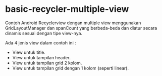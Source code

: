 # basic-recycler-multiple-view

Contoh Android Recyclerview dengan multiple view menggunakan GridLayoutManager dan spanCount yang berbeda-beda dan diatur secara dinamis sesuai dengan tipe view-nya.

Ada 4 jenis view dalam contoh ini :
- View untuk title.
- View untuk tampilan header.
- View untuk tampilan grid 2 kolom.
- View untuk tampilan grid dengan 1 kolom (seperti linear).